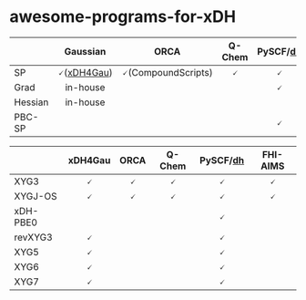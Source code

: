 # awesome-programs-for-xDH

| | Gaussian | ORCA | Q-Chem | PySCF/[dh](https://github.com/ajz34/dh) | FHI-AIMS |
| --- | :---: | :---: | :---: | :---: | :---: |
| SP | 🗸([xDH4Gau](https://github.com/igor-1982/xDH4Gau)) | 🗸(CompoundScripts) | 🗸 | 🗸 |  🗸  |
| Grad |in-house | | | 🗸 | |
| Hessian |in-house | | | | |
| PBC-SP | | | |🗸 |  🗸 |

| | xDH4Gau | ORCA | Q-Chem | PySCF/[dh](https://github.com/ajz34/dh) | FHI-AIMS |
| --- | :---: | :---: | :---: | :---: | :---: |
| XYG3 | 🗸 | 🗸 | 🗸 | 🗸 |  🗸  |
| XYGJ-OS | 🗸 | 🗸|🗸 | 🗸 | 🗸 |
| xDH-PBE0 | | | |🗸 | |
| revXYG3 |🗸 | | |🗸 | |
| XYG5 |🗸 | | |🗸 | |
| XYG6 |🗸 | | |🗸 | |
| XYG7 |🗸 | | | 🗸| |
